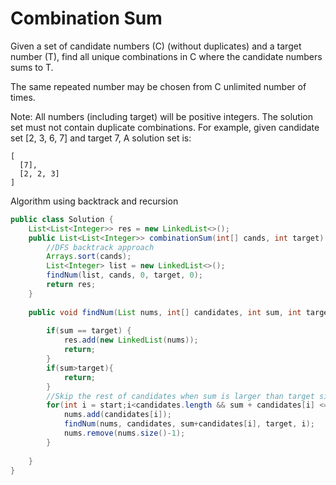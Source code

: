 # Combination Sum


Given a set of candidate numbers (C) (without duplicates) and a target number (T), find all unique combinations in C where the candidate numbers sums to T.

The same repeated number may be chosen from C unlimited number of times.

Note:
All numbers (including target) will be positive integers.
The solution set must not contain duplicate combinations.
For example, given candidate set [2, 3, 6, 7] and target 7, 
A solution set is: 
```
[
  [7],
  [2, 2, 3]
]
```

Algorithm using backtrack and recursion
```java
public class Solution {
    List<List<Integer>> res = new LinkedList<>();
    public List<List<Integer>> combinationSum(int[] cands, int target) {
        //DFS backtrack approach
        Arrays.sort(cands);
        List<Integer> list = new LinkedList<>();
        findNum(list, cands, 0, target, 0);
        return res;
    }
    
    public void findNum(List nums, int[] candidates, int sum, int target, int start){
        
        if(sum == target) {
            res.add(new LinkedList(nums));
            return;
        }
        if(sum>target){
            return;
        }
        //Skip the rest of candidates when sum is larger than target since sorted
        for(int i = start;i<candidates.length && sum + candidates[i] <= target;i++){
            nums.add(candidates[i]);
            findNum(nums, candidates, sum+candidates[i], target, i);    //pass i since i can be reused
            nums.remove(nums.size()-1);
        }
       
    }
}
```
